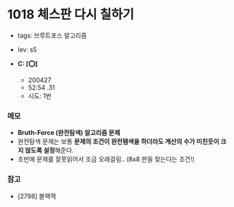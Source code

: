 # 1018 체스판 다시 칠하기

- tags: 브루트포스 알고리즘
- lev: s5

- **C: [:o:]**
  - 200427
  - 52:54 .31
  - 시도: 1번

### 메모

- **Bruth-Force (완전탐색) 알고리즘 문제**
- 완전탐색 문제는 보통 **문제의 조건이 완전탬색을 하더라도 계산의 수가 미친듯이 크지 않도록 설정**해준다.
- 초반에 문제를 잘못읽어서 조금 오래걸림.. (8x8 판을 찾는다는 조건!)

### 참고

- [2798] 블랙잭
